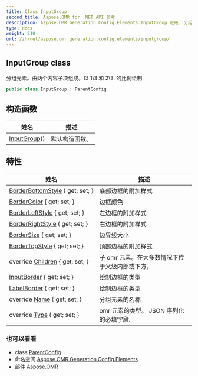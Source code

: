 ```yaml
---
title: Class InputGroup
second_title: Aspose.OMR for .NET API 参考
description: Aspose.OMR.Generation.Config.Elements.InputGroup 班级. 分组元素由两个内容子项组成以 13 和 23. 的比例绘制
type: docs
weight: 210
url: /zh/net/aspose.omr.generation.config.elements/inputgroup/
---
```

## InputGroup class

分组元素。由两个内容子项组成。以 1\3 和 2\3. 的比例绘制

```csharp
public class InputGroup : ParentConfig
```

## 构造函数

| 姓名 | 描述 |
| --- | --- |
| [InputGroup](inputgroup/)() | 默认构造函数。 |

## 特性

| 姓名 | 描述 |
| --- | --- |
| [BorderBottomStyle](../../aspose.omr.generation.config.elements/inputgroup/borderbottomstyle/) { get; set; } | 底部边框的附加样式 |
| [BorderColor](../../aspose.omr.generation.config.elements/inputgroup/bordercolor/) { get; set; } | 边框颜色 |
| [BorderLeftStyle](../../aspose.omr.generation.config.elements/inputgroup/borderleftstyle/) { get; set; } | 左边框的附加样式 |
| [BorderRightStyle](../../aspose.omr.generation.config.elements/inputgroup/borderrightstyle/) { get; set; } | 右边框的附加样式 |
| [BorderSize](../../aspose.omr.generation.config.elements/inputgroup/bordersize/) { get; set; } | 边界线大小 |
| [BorderTopStyle](../../aspose.omr.generation.config.elements/inputgroup/bordertopstyle/) { get; set; } | 顶部边框的附加样式 |
| override [Children](../../aspose.omr.generation.config.elements/inputgroup/children/) { get; set; } | 子 omr 元素。在大多数情况下位于父级内部或下方。 |
| [InputBorder](../../aspose.omr.generation.config.elements/inputgroup/inputborder/) { get; set; } | 绘制边框的类型 |
| [LabelBorder](../../aspose.omr.generation.config.elements/inputgroup/labelborder/) { get; set; } | 绘制边框的类型 |
| override [Name](../../aspose.omr.generation.config.elements/inputgroup/name/) { get; set; } | 分组元素的名称 |
| override [Type](../../aspose.omr.generation.config.elements/inputgroup/type/) { get; set; } | omr 元素的类型。 JSON 序列化的必填字段. |

### 也可以看看

* class [ParentConfig](../../aspose.omr.generation.config/parentconfig/)
* 命名空间 [Aspose.OMR.Generation.Config.Elements](../../aspose.omr.generation.config.elements/)
* 部件 [Aspose.OMR](../../)


